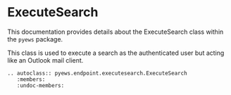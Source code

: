 # ExecuteSearch

This documentation provides details about the ExecuteSearch class within the `pyews` package.

This class is used to execute a search as the authenticated user but acting like an Outlook mail client.

```eval_rst
.. autoclass:: pyews.endpoint.executesearch.ExecuteSearch
   :members:
   :undoc-members:
```